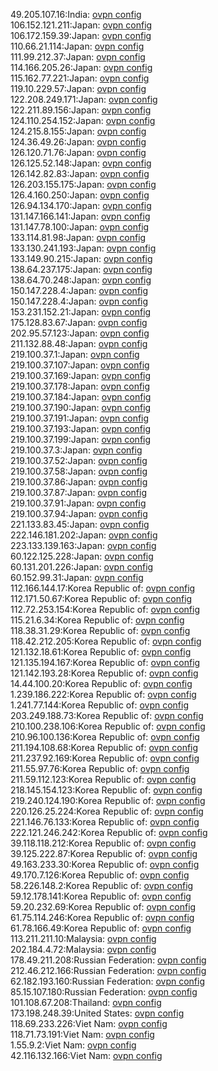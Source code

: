 49.205.107.16:India: [ovpn config](vpn/49_205_107_16.ovpn)  
106.152.121.211:Japan: [ovpn config](vpn/106_152_121_211.ovpn)  
106.172.159.39:Japan: [ovpn config](vpn/106_172_159_39.ovpn)  
110.66.21.114:Japan: [ovpn config](vpn/110_66_21_114.ovpn)  
111.99.212.37:Japan: [ovpn config](vpn/111_99_212_37.ovpn)  
114.166.205.26:Japan: [ovpn config](vpn/114_166_205_26.ovpn)  
115.162.77.221:Japan: [ovpn config](vpn/115_162_77_221.ovpn)  
119.10.229.57:Japan: [ovpn config](vpn/119_10_229_57.ovpn)  
122.208.249.171:Japan: [ovpn config](vpn/122_208_249_171.ovpn)  
122.211.89.156:Japan: [ovpn config](vpn/122_211_89_156.ovpn)  
124.110.254.152:Japan: [ovpn config](vpn/124_110_254_152.ovpn)  
124.215.8.155:Japan: [ovpn config](vpn/124_215_8_155.ovpn)  
124.36.49.26:Japan: [ovpn config](vpn/124_36_49_26.ovpn)  
126.120.71.76:Japan: [ovpn config](vpn/126_120_71_76.ovpn)  
126.125.52.148:Japan: [ovpn config](vpn/126_125_52_148.ovpn)  
126.142.82.83:Japan: [ovpn config](vpn/126_142_82_83.ovpn)  
126.203.155.175:Japan: [ovpn config](vpn/126_203_155_175.ovpn)  
126.4.160.250:Japan: [ovpn config](vpn/126_4_160_250.ovpn)  
126.94.134.170:Japan: [ovpn config](vpn/126_94_134_170.ovpn)  
131.147.166.141:Japan: [ovpn config](vpn/131_147_166_141.ovpn)  
131.147.78.100:Japan: [ovpn config](vpn/131_147_78_100.ovpn)  
133.114.81.98:Japan: [ovpn config](vpn/133_114_81_98.ovpn)  
133.130.241.193:Japan: [ovpn config](vpn/133_130_241_193.ovpn)  
133.149.90.215:Japan: [ovpn config](vpn/133_149_90_215.ovpn)  
138.64.237.175:Japan: [ovpn config](vpn/138_64_237_175.ovpn)  
138.64.70.248:Japan: [ovpn config](vpn/138_64_70_248.ovpn)  
150.147.228.4:Japan: [ovpn config](vpn/150_147_228_4.ovpn)  
150.147.228.4:Japan: [ovpn config](vpn/150_147_228_4.ovpn)  
153.231.152.21:Japan: [ovpn config](vpn/153_231_152_21.ovpn)  
175.128.83.67:Japan: [ovpn config](vpn/175_128_83_67.ovpn)  
202.95.57.123:Japan: [ovpn config](vpn/202_95_57_123.ovpn)  
211.132.88.48:Japan: [ovpn config](vpn/211_132_88_48.ovpn)  
219.100.37.1:Japan: [ovpn config](vpn/219_100_37_1.ovpn)  
219.100.37.107:Japan: [ovpn config](vpn/219_100_37_107.ovpn)  
219.100.37.169:Japan: [ovpn config](vpn/219_100_37_169.ovpn)  
219.100.37.178:Japan: [ovpn config](vpn/219_100_37_178.ovpn)  
219.100.37.184:Japan: [ovpn config](vpn/219_100_37_184.ovpn)  
219.100.37.190:Japan: [ovpn config](vpn/219_100_37_190.ovpn)  
219.100.37.191:Japan: [ovpn config](vpn/219_100_37_191.ovpn)  
219.100.37.193:Japan: [ovpn config](vpn/219_100_37_193.ovpn)  
219.100.37.199:Japan: [ovpn config](vpn/219_100_37_199.ovpn)  
219.100.37.3:Japan: [ovpn config](vpn/219_100_37_3.ovpn)  
219.100.37.52:Japan: [ovpn config](vpn/219_100_37_52.ovpn)  
219.100.37.58:Japan: [ovpn config](vpn/219_100_37_58.ovpn)  
219.100.37.86:Japan: [ovpn config](vpn/219_100_37_86.ovpn)  
219.100.37.87:Japan: [ovpn config](vpn/219_100_37_87.ovpn)  
219.100.37.91:Japan: [ovpn config](vpn/219_100_37_91.ovpn)  
219.100.37.94:Japan: [ovpn config](vpn/219_100_37_94.ovpn)  
221.133.83.45:Japan: [ovpn config](vpn/221_133_83_45.ovpn)  
222.146.181.202:Japan: [ovpn config](vpn/222_146_181_202.ovpn)  
223.133.139.163:Japan: [ovpn config](vpn/223_133_139_163.ovpn)  
60.122.125.228:Japan: [ovpn config](vpn/60_122_125_228.ovpn)  
60.131.201.226:Japan: [ovpn config](vpn/60_131_201_226.ovpn)  
60.152.99.31:Japan: [ovpn config](vpn/60_152_99_31.ovpn)  
112.166.144.17:Korea Republic of: [ovpn config](vpn/112_166_144_17.ovpn)  
112.171.50.67:Korea Republic of: [ovpn config](vpn/112_171_50_67.ovpn)  
112.72.253.154:Korea Republic of: [ovpn config](vpn/112_72_253_154.ovpn)  
115.21.6.34:Korea Republic of: [ovpn config](vpn/115_21_6_34.ovpn)  
118.38.31.29:Korea Republic of: [ovpn config](vpn/118_38_31_29.ovpn)  
118.42.212.205:Korea Republic of: [ovpn config](vpn/118_42_212_205.ovpn)  
121.132.18.61:Korea Republic of: [ovpn config](vpn/121_132_18_61.ovpn)  
121.135.194.167:Korea Republic of: [ovpn config](vpn/121_135_194_167.ovpn)  
121.142.193.28:Korea Republic of: [ovpn config](vpn/121_142_193_28.ovpn)  
14.44.100.20:Korea Republic of: [ovpn config](vpn/14_44_100_20.ovpn)  
1.239.186.222:Korea Republic of: [ovpn config](vpn/1_239_186_222.ovpn)  
1.241.77.144:Korea Republic of: [ovpn config](vpn/1_241_77_144.ovpn)  
203.249.188.73:Korea Republic of: [ovpn config](vpn/203_249_188_73.ovpn)  
210.100.238.106:Korea Republic of: [ovpn config](vpn/210_100_238_106.ovpn)  
210.96.100.136:Korea Republic of: [ovpn config](vpn/210_96_100_136.ovpn)  
211.194.108.68:Korea Republic of: [ovpn config](vpn/211_194_108_68.ovpn)  
211.237.92.169:Korea Republic of: [ovpn config](vpn/211_237_92_169.ovpn)  
211.55.97.76:Korea Republic of: [ovpn config](vpn/211_55_97_76.ovpn)  
211.59.112.123:Korea Republic of: [ovpn config](vpn/211_59_112_123.ovpn)  
218.145.154.123:Korea Republic of: [ovpn config](vpn/218_145_154_123.ovpn)  
219.240.124.190:Korea Republic of: [ovpn config](vpn/219_240_124_190.ovpn)  
220.126.25.224:Korea Republic of: [ovpn config](vpn/220_126_25_224.ovpn)  
221.146.76.133:Korea Republic of: [ovpn config](vpn/221_146_76_133.ovpn)  
222.121.246.242:Korea Republic of: [ovpn config](vpn/222_121_246_242.ovpn)  
39.118.118.212:Korea Republic of: [ovpn config](vpn/39_118_118_212.ovpn)  
39.125.222.87:Korea Republic of: [ovpn config](vpn/39_125_222_87.ovpn)  
49.163.233.30:Korea Republic of: [ovpn config](vpn/49_163_233_30.ovpn)  
49.170.7.126:Korea Republic of: [ovpn config](vpn/49_170_7_126.ovpn)  
58.226.148.2:Korea Republic of: [ovpn config](vpn/58_226_148_2.ovpn)  
59.12.178.141:Korea Republic of: [ovpn config](vpn/59_12_178_141.ovpn)  
59.20.232.69:Korea Republic of: [ovpn config](vpn/59_20_232_69.ovpn)  
61.75.114.246:Korea Republic of: [ovpn config](vpn/61_75_114_246.ovpn)  
61.78.166.49:Korea Republic of: [ovpn config](vpn/61_78_166_49.ovpn)  
113.211.211.10:Malaysia: [ovpn config](vpn/113_211_211_10.ovpn)  
202.184.4.72:Malaysia: [ovpn config](vpn/202_184_4_72.ovpn)  
178.49.211.208:Russian Federation: [ovpn config](vpn/178_49_211_208.ovpn)  
212.46.212.166:Russian Federation: [ovpn config](vpn/212_46_212_166.ovpn)  
62.182.193.160:Russian Federation: [ovpn config](vpn/62_182_193_160.ovpn)  
85.15.107.180:Russian Federation: [ovpn config](vpn/85_15_107_180.ovpn)  
101.108.67.208:Thailand: [ovpn config](vpn/101_108_67_208.ovpn)  
173.198.248.39:United States: [ovpn config](vpn/173_198_248_39.ovpn)  
118.69.233.226:Viet Nam: [ovpn config](vpn/118_69_233_226.ovpn)  
118.71.73.191:Viet Nam: [ovpn config](vpn/118_71_73_191.ovpn)  
1.55.9.2:Viet Nam: [ovpn config](vpn/1_55_9_2.ovpn)  
42.116.132.166:Viet Nam: [ovpn config](vpn/42_116_132_166.ovpn)  
